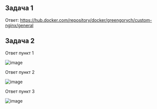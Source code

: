 ## Задача 1

Ответ: https://hub.docker.com/repository/docker/greengorych/custom-nginx/general

## Задача 2

Ответ пункт 1

![image](https://github.com/user-attachments/assets/a24c60ee-b434-4328-9037-cf9a6d444d1d)

Ответ пункт 2

![image](https://github.com/user-attachments/assets/1d560b53-6db1-40ef-bd48-c9a115c28094)

Ответ пункт 3

![image](https://github.com/user-attachments/assets/978e3b5b-804d-4f4f-9e58-8456f316f8db)
